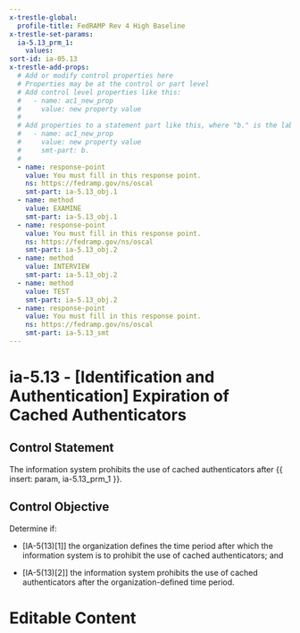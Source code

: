 ```yaml
---
x-trestle-global:
  profile-title: FedRAMP Rev 4 High Baseline
x-trestle-set-params:
  ia-5.13_prm_1:
    values:
sort-id: ia-05.13
x-trestle-add-props:
  # Add or modify control properties here
  # Properties may be at the control or part level
  # Add control level properties like this:
  #   - name: ac1_new_prop
  #     value: new property value
  #
  # Add properties to a statement part like this, where "b." is the label of the target statement part
  #   - name: ac1_new_prop
  #     value: new property value
  #     smt-part: b.
  #
  - name: response-point
    value: You must fill in this response point.
    ns: https://fedramp.gov/ns/oscal
    smt-part: ia-5.13_obj.1
  - name: method
    value: EXAMINE
    smt-part: ia-5.13_obj.1
  - name: response-point
    value: You must fill in this response point.
    ns: https://fedramp.gov/ns/oscal
    smt-part: ia-5.13_obj.2
  - name: method
    value: INTERVIEW
    smt-part: ia-5.13_obj.2
  - name: method
    value: TEST
    smt-part: ia-5.13_obj.2
  - name: response-point
    value: You must fill in this response point.
    ns: https://fedramp.gov/ns/oscal
    smt-part: ia-5.13_smt
---
```


# ia-5.13 - \[Identification and Authentication\] Expiration of Cached Authenticators

## Control Statement

The information system prohibits the use of cached authenticators after {{ insert: param, ia-5.13_prm_1 }}.

## Control Objective

Determine if:

- \[IA-5(13)[1]\] the organization defines the time period after which the information system is to prohibit the use of cached authenticators; and

- \[IA-5(13)[2]\] the information system prohibits the use of cached authenticators after the organization-defined time period.

# Editable Content

<!-- Make additions and edits below -->
<!-- The above represents the contents of the control as received by the profile, prior to additions. -->
<!-- If the profile makes additions to the control, they will appear below. -->
<!-- The above markdown may not be edited but you may edit the content below, and/or introduce new additions to be made by the profile. -->
<!-- If there is a yaml header at the top, parameter values may be edited. Use --set-parameters to incorporate the changes during assembly. -->
<!-- The content here will then replace what is in the profile for this control, after running profile-assemble. -->
<!-- The added parts in the profile for this control are below.  You may edit them and/or add new ones. -->
<!-- Each addition must have a heading either of the form ## Control my_addition_name -->
<!-- or ## Part a. (where the a. refers to one of the control statement labels.) -->
<!-- "## Control" parts are new parts added after the statement part. -->
<!-- "## Part" parts are new parts added into the top-level statement part with that label. -->
<!-- Subparts may be added with nested hash levels of the form ### My Subpart Name -->
<!-- underneath the parent ## Control or ## Part being added -->
<!-- See https://ibm.github.io/compliance-trestle/tutorials/ssp_profile_catalog_authoring/ssp_profile_catalog_authoring for guidance. -->
